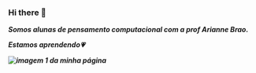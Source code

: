 ### Hi there 👋

<b><i>Somos alunas de pensamento computacional com a prof Arianne Brao.
  
Estamos aprendendo&#128151;
  
  <img src="https://www.purina-latam.com/sites/g/files/auxxlc391/files/styles/kraken_generic_max_width_960/public/2021-10/comunicacao-gatos.jpg?itok=YRou6r1C" alt="imagem 1 da minha página">
 <source src="https://www.youtube.com › watch" type="audio/mpeg">
